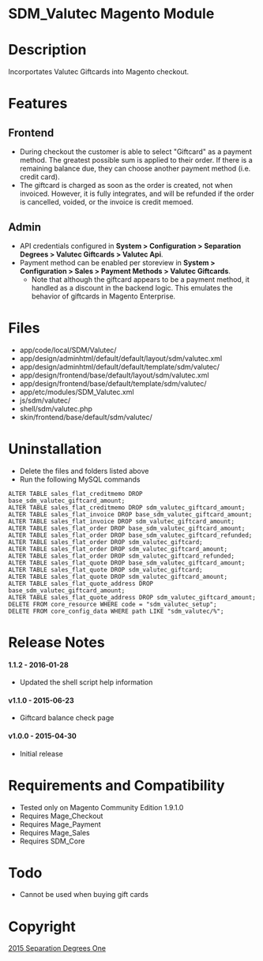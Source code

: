 SDM_Valutec Magento Module
===

# Description

Incorportates Valutec Giftcards into Magento checkout.

# Features

## Frontend

* During checkout the customer is able to select "Giftcard" as a payment method.  The greatest possible sum is applied to their order.  If there is a remaining balance due, they can choose another payment method (i.e. credit card).
* The giftcard is charged as soon as the order is created, not when invoiced.  However, it is fully integrates, and will be refunded if the order is cancelled, voided, or the invoice is credit memoed.

## Admin

* API credentials configured in **System > Configuration > Separation
Degrees > Valutec Giftcards > Valutec Api**.
* Payment method can be enabled per storeview in **System > Configuration > Sales > Payment Methods > Valutec Giftcards**.
  * Note that although the giftcard appears to be a payment method, it handled as a discount in the backend logic.  This emulates the behavior of giftcards in Magento Enterprise.

# Files

* app/code/local/SDM/Valutec/
* app/design/adminhtml/default/default/layout/sdm/valutec.xml
* app/design/adminhtml/default/default/template/sdm/valutec/
* app/design/frontend/base/default/layout/sdm/valutec.xml
* app/design/frontend/base/default/template/sdm/valutec/
* app/etc/modules/SDM_Valutec.xml
* js/sdm/valutec/
* shell/sdm/valutec.php
* skin/frontend/base/default/sdm/valutec/

# Uninstallation

* Delete the files and folders listed above
* Run the following MySQL commands

```
ALTER TABLE sales_flat_creditmemo DROP base_sdm_valutec_giftcard_amount;
ALTER TABLE sales_flat_creditmemo DROP sdm_valutec_giftcard_amount;
ALTER TABLE sales_flat_invoice DROP base_sdm_valutec_giftcard_amount;
ALTER TABLE sales_flat_invoice DROP sdm_valutec_giftcard_amount;
ALTER TABLE sales_flat_order DROP base_sdm_valutec_giftcard_amount;
ALTER TABLE sales_flat_order DROP base_sdm_valutec_giftcard_refunded;
ALTER TABLE sales_flat_order DROP sdm_valutec_giftcard;
ALTER TABLE sales_flat_order DROP sdm_valutec_giftcard_amount;
ALTER TABLE sales_flat_order DROP sdm_valutec_giftcard_refunded;
ALTER TABLE sales_flat_quote DROP base_sdm_valutec_giftcard_amount;
ALTER TABLE sales_flat_quote DROP sdm_valutec_giftcard;
ALTER TABLE sales_flat_quote DROP sdm_valutec_giftcard_amount;
ALTER TABLE sales_flat_quote_address DROP base_sdm_valutec_giftcard_amount;
ALTER TABLE sales_flat_quote_address DROP sdm_valutec_giftcard_amount;
DELETE FROM core_resource WHERE code = "sdm_valutec_setup";
DELETE FROM core_config_data WHERE path LIKE "sdm_valutec/%";
```

# Release Notes

#### 1.1.2 - 2016-01-28
* Updated the shell script help information

#### v1.1.0 - 2015-06-23
* Giftcard balance check page

#### v1.0.0 - 2015-04-30
* Initial release

# Requirements and Compatibility

* Tested only on Magento Community Edition 1.9.1.0
* Requires Mage_Checkout
* Requires Mage_Payment
* Requires Mage_Sales
* Requires SDM_Core

# Todo

* Cannot be used when buying gift cards

# Copyright

[2015 Separation Degrees One](http://www.separationdegrees.com)
